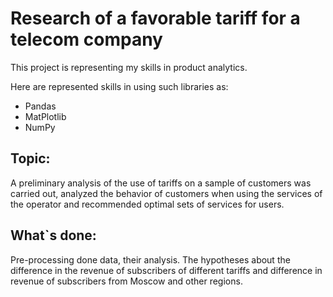 # **Research of a favorable tariff for a telecom company** 

This project is representing my skills in product analytics.

Here are represented skills in using such libraries as: 
* Pandas
* MatPlotlib
* NumPy


## Topic:
A preliminary analysis of the use of tariffs on a sample of customers was carried out, analyzed the behavior of customers when using the services of the operator and
recommended optimal sets of services for users. 


## What`s done:
Pre-processing done data, their analysis. The hypotheses about the difference in the revenue of subscribers of different tariffs and
difference in revenue of subscribers from Moscow and other regions.

